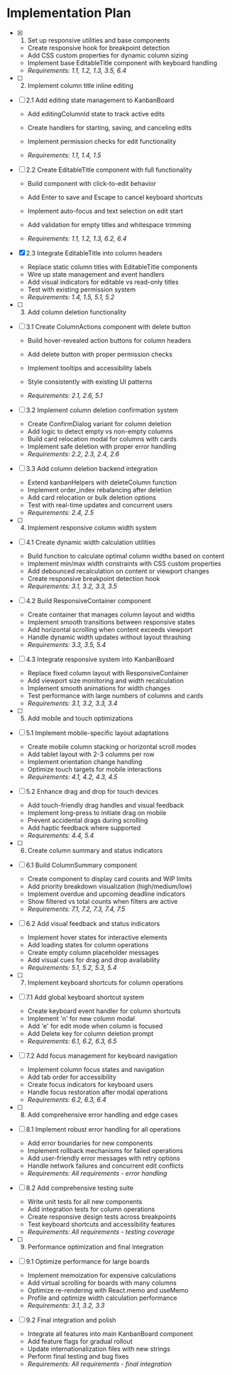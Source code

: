 # Implementation Plan

- [x] 1. Set up responsive utilities and base components


  - Create responsive hook for breakpoint detection
  - Add CSS custom properties for dynamic column sizing
  - Implement base EditableTitle component with keyboard handling
  - _Requirements: 1.1, 1.2, 1.3, 3.5, 6.4_



- [ ] 2. Implement column title inline editing
- [ ] 2.1 Add editing state management to KanbanBoard
  - Add editingColumnId state to track active edits
  - Create handlers for starting, saving, and canceling edits


  - Implement permission checks for edit functionality
  - _Requirements: 1.1, 1.4, 1.5_

- [ ] 2.2 Create EditableTitle component with full functionality
  - Build component with click-to-edit behavior


  - Add Enter to save and Escape to cancel keyboard shortcuts
  - Implement auto-focus and text selection on edit start
  - Add validation for empty titles and whitespace trimming
  - _Requirements: 1.1, 1.2, 1.3, 6.2, 6.4_

- [x] 2.3 Integrate EditableTitle into column headers


  - Replace static column titles with EditableTitle components
  - Wire up state management and event handlers
  - Add visual indicators for editable vs read-only titles
  - Test with existing permission system
  - _Requirements: 1.4, 1.5, 5.1, 5.2_



- [ ] 3. Add column deletion functionality
- [ ] 3.1 Create ColumnActions component with delete button
  - Build hover-revealed action buttons for column headers
  - Add delete button with proper permission checks



  - Implement tooltips and accessibility labels
  - Style consistently with existing UI patterns
  - _Requirements: 2.1, 2.6, 5.1_

- [ ] 3.2 Implement column deletion confirmation system
  - Create ConfirmDialog variant for column deletion
  - Add logic to detect empty vs non-empty columns
  - Build card relocation modal for columns with cards
  - Implement safe deletion with proper error handling
  - _Requirements: 2.2, 2.3, 2.4, 2.6_

- [ ] 3.3 Add column deletion backend integration
  - Extend kanbanHelpers with deleteColumn function
  - Implement order_index rebalancing after deletion
  - Add card relocation or bulk deletion options
  - Test with real-time updates and concurrent users
  - _Requirements: 2.4, 2.5_

- [ ] 4. Implement responsive column width system
- [ ] 4.1 Create dynamic width calculation utilities
  - Build function to calculate optimal column widths based on content
  - Implement min/max width constraints with CSS custom properties
  - Add debounced recalculation on content or viewport changes
  - Create responsive breakpoint detection hook
  - _Requirements: 3.1, 3.2, 3.3, 3.5_

- [ ] 4.2 Build ResponsiveContainer component
  - Create container that manages column layout and widths
  - Implement smooth transitions between responsive states
  - Add horizontal scrolling when content exceeds viewport
  - Handle dynamic width updates without layout thrashing
  - _Requirements: 3.3, 3.5, 5.4_

- [ ] 4.3 Integrate responsive system into KanbanBoard
  - Replace fixed column layout with ResponsiveContainer
  - Add viewport size monitoring and width recalculation
  - Implement smooth animations for width changes
  - Test performance with large numbers of columns and cards
  - _Requirements: 3.1, 3.2, 3.3, 3.4_

- [ ] 5. Add mobile and touch optimizations
- [ ] 5.1 Implement mobile-specific layout adaptations
  - Create mobile column stacking or horizontal scroll modes
  - Add tablet layout with 2-3 columns per row
  - Implement orientation change handling
  - Optimize touch targets for mobile interactions
  - _Requirements: 4.1, 4.2, 4.3, 4.5_

- [ ] 5.2 Enhance drag and drop for touch devices
  - Add touch-friendly drag handles and visual feedback
  - Implement long-press to initiate drag on mobile
  - Prevent accidental drags during scrolling
  - Add haptic feedback where supported
  - _Requirements: 4.4, 5.4_

- [ ] 6. Create column summary and status indicators
- [ ] 6.1 Build ColumnSummary component
  - Create component to display card counts and WIP limits
  - Add priority breakdown visualization (high/medium/low)
  - Implement overdue and upcoming deadline indicators
  - Show filtered vs total counts when filters are active
  - _Requirements: 7.1, 7.2, 7.3, 7.4, 7.5_

- [ ] 6.2 Add visual feedback and status indicators
  - Implement hover states for interactive elements
  - Add loading states for column operations
  - Create empty column placeholder messages
  - Add visual cues for drag and drop availability
  - _Requirements: 5.1, 5.2, 5.3, 5.4_

- [ ] 7. Implement keyboard shortcuts for column operations
- [ ] 7.1 Add global keyboard shortcut system
  - Create keyboard event handler for column shortcuts
  - Implement 'n' for new column modal
  - Add 'e' for edit mode when column is focused
  - Add Delete key for column deletion prompt
  - _Requirements: 6.1, 6.2, 6.3, 6.5_

- [ ] 7.2 Add focus management for keyboard navigation
  - Implement column focus states and navigation
  - Add tab order for accessibility
  - Create focus indicators for keyboard users
  - Handle focus restoration after modal operations
  - _Requirements: 6.2, 6.3, 6.4_

- [ ] 8. Add comprehensive error handling and edge cases
- [ ] 8.1 Implement robust error handling for all operations
  - Add error boundaries for new components
  - Implement rollback mechanisms for failed operations
  - Add user-friendly error messages with retry options
  - Handle network failures and concurrent edit conflicts
  - _Requirements: All requirements - error handling_

- [ ] 8.2 Add comprehensive testing suite
  - Write unit tests for all new components
  - Add integration tests for column operations
  - Create responsive design tests across breakpoints
  - Test keyboard shortcuts and accessibility features
  - _Requirements: All requirements - testing coverage_

- [ ] 9. Performance optimization and final integration
- [ ] 9.1 Optimize performance for large boards
  - Implement memoization for expensive calculations
  - Add virtual scrolling for boards with many columns
  - Optimize re-rendering with React.memo and useMemo
  - Profile and optimize width calculation performance
  - _Requirements: 3.1, 3.2, 3.3_

- [ ] 9.2 Final integration and polish
  - Integrate all features into main KanbanBoard component
  - Add feature flags for gradual rollout
  - Update internationalization files with new strings
  - Perform final testing and bug fixes
  - _Requirements: All requirements - final integration_
